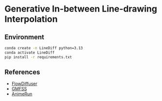# Generative In-between Line-drawing Interpolation

## Environment

```bash
conda create -n LineDiff python=3.13
conda activate LineDiff
pip install -r requirements.txt
```

## References

* [FlowDiffuser](https://github.com/LA30/FlowDiffuser)
* [GMFSS](https://github.com/98mxr/GMFSS_Fortuna)
* [AnimeRun](https://github.com/lisiyao21/AnimeRun)

